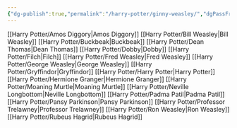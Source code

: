 ```yaml
---
{"dg-publish":true,"permalink":"/harry-potter/ginny-weasley/","dgPassFrontmatter":true}
---
```


[[Harry Potter/Amos Diggory\|Amos Diggory]]
[[Harry Potter/Bill Weasley\|Bill Weasley]]
[[Harry Potter/Buckbeak\|Buckbeak]]
[[Harry Potter/Dean Thomas\|Dean Thomas]]
[[Harry Potter/Dobby\|Dobby]]
[[Harry Potter/Filch\|Filch]]
[[Harry Potter/Fred Weasley\|Fred Weasley]]
[[Harry Potter/George Weasley\|George Weasley]]
[[Harry Potter/Gryffindor\|Gryffindor]]
[[Harry Potter/Harry Potter\|Harry Potter]]
[[Harry Potter/Hermione Granger\|Hermione Granger]]
[[Harry Potter/Moaning Murtle\|Moaning Murtle]]
[[Harry Potter/Neville Longbottom\|Neville Longbottom]]
[[Harry Potter/Padma Patil\|Padma Patil]]
[[Harry Potter/Pansy Parkinson\|Pansy Parkinson]]
[[Harry Potter/Professor Trelawney\|Professor Trelawney]]
[[Harry Potter/Ron Weasley\|Ron Weasley]]
[[Harry Potter/Rubeus Hagrid\|Rubeus Hagrid]]
